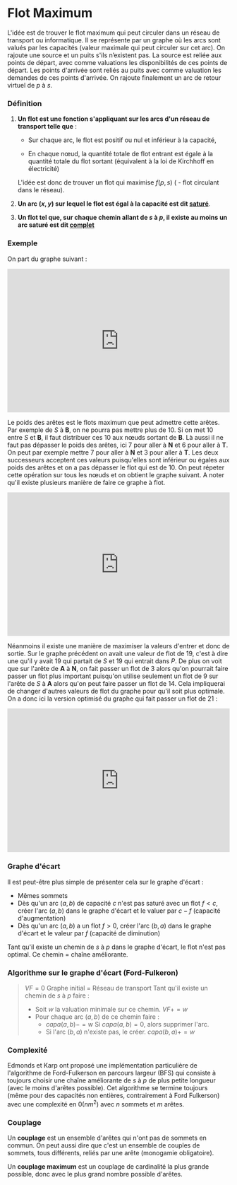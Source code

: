 # Flot Maximum

L'idée est de trouver le flot maximum qui peut circuler dans un réseau de transport ou informatique. Il se représente par un graphe où les arcs sont valués par les capacités (valeur maximale qui peut circuler sur cet arc). On rajoute une source et un puits s'ils n’existent pas. La source est reliée aux points de départ, avec comme valuations les disponibilités de ces points de départ. Les points d'arrivée sont reliés au puits avec comme valuation les demandes de ces points d'arrivée. On rajoute finalement un arc de retour virtuel de $p$ à $s$.

### Définition

1. **Un flot est une fonction s'appliquant sur les arcs d'un réseau de transport telle que** :

   * Sur chaque arc, le flot est positif ou nul et inférieur à la capacité,

   * En chaque nœud, la quantité totale de flot entrant est égale à la quantité totale du flot sortant (équivalent à la loi de Kirchhoff en électricité)

   L'idée est donc de trouver un flot qui maximise $f(p,s)$ ( - flot circulant dans le réseau).

2. **Un arc $(x,y)$ sur lequel le flot est égal à la capacité est dit <u>saturé</u>**.

3. **Un flot tel que, sur chaque chemin allant de $s$ à $p$, il existe au moins un arc saturé est dit <u>complet</u>**

### Exemple

On part du graphe suivant :

<iframe frameborder="0" style="width:100%;height:325px;" src="https://viewer.diagrams.net/?highlight=0000ff&edit=_blank&layers=1&nav=1#R7VvblpowFP0aH2ctIIr4OGNv03YuXXb18hghIp1IaIij9usbIOEaRqc6YAech9GdmMTsfTY5RxyA6Wr7nsJgeUMchAeG5mwH4M3AMHRgAv4vQnYJMh4PE8ClniM6ZcDM%2B4MS0NAEuvYcFBY6MkIw84IiaBPfRzYrYJBSsil2WxBcnDWALqoAMxviKvrdc9gyQa2RluEfkOcu5cy6Jlrm0H5wKVn7Yr6BAYxJ9Jc0r6AcS%2FQPl9AhmxwE3g7AlBLCkmer7RThaG%2FltiXve1fTmq6bIp8d8gb%2F04%2BdNQEf7bvt%2FYev3x6vTTq5MJJRHiFeI%2Fkx4sWyndyg%2BCOiaBBtAK4IZUviEh%2Fiz4QEHNQ5%2BAsxthPUwjUjHFqyFRatCw%2FjKcGExuMBByJrYXM8ZJQ8oFyLaVtovkhbJB1DjiSrQk6Fy%2BzTCygka2qLXjd%2F7qcP7%2B%2B%2B2MP7TchurJ%2FXm%2B2FFBmkLmJPbI2ecsS1j8gKMbrj76MIQ%2BY9FtcBhQjdtF9GBH8iuHgGLzrYT0y0GzPx0ic%2B%2F3d1NFfVnX8%2Be21wZTRE1lOrLHBlYhbtLG8yXRZvSoJ4ZSBczyU0kxhfRQ6W6JyWEd6vMh7H8rOWNYMxN9ZIKpulx9AsgPH%2Bb7i3F4UAwyBx24W3jQT1DzpYEJ%2FlcE0z%2BaOiMZAuUyGQR0QZ2uagKsWi1RIuK65CxlC83uQ8XUDLnJ1L7OQBPOxa%2FNZ76AHxC9r0WrOn6hlUjVq9LNY6bWQ2Bc7M32siGy7CmIRL3sHQg23WKH0y757JSP%2Bhf1bMUiGEWv80tKKB6kbLBqqruO5eWIJDT0Camt5m4lJ1Wj1FXN52Pi6BeWZxafVhKa%2BCB4TluM2oHL1QVH7to9I8s3RjXEt1JUGs5JXHiSGoFUMKV2Ys5q1dEc3IODPR6Fqvml41z1ZNny9nJcdDTuatZsyGKsZ7tuo7TtpkSy7zoFJyGEC%2F3oE3wgsiD%2FYJXUFcdWFFDfry6Rp0hMbT7qlqv%2FZa9UlrLelpsjVL75O6zKkPMYlW0zq9Pq9ryCRu%2FskkOhrt5Vyx%2FWivTxbloV7epSG1oNfLosK%2Bd5qsQHWxUCmtmwWI88sKJo2a0u0er1GeP3r3OYP6sTxaHFOV1IrmodnpbmYgeBc%2FqtIZH2oefNNZiXzsuT5%2FbvPNR3zCq4gaz4b4UjSsPMfB8dEI8eXCeTxUdDgKiOezeCtHV4PRm2gsfhoSPqtX5CIOWKfgv%2Fy9nsIohgr%2BjRfjX3VnRJP8R1WvDglgOC5dKbSqAMxGBXCCryWOEoDVLf5HJf4Vx89mDUBVP2yS%2F0m3%2BB%2FvTz%2Ba5X9%2F%2BvGy%2FHP9pZcA5Tnx9YvCmJREYbUtClUFqklRjLrFf%2Fl22db5r08fGzOFDvFfzgpUh8JG%2BQf1X0X3WcELCEAHZ5YVgBPc2nucAIadFgBQ1AVOJAD%2BMvuVW9yW%2BykhePsX"></iframe>

Le poids des arêtes est le flots maximum que peut admettre cette arêtes. Par exemple de $S$ à **B**, on ne pourra pas mettre plus de 10. Si on met 10 entre $S$ et **B**, il faut distribuer ces 10 aux nœuds sortant de **B**. 
Là aussi il ne faut pas dépasser le poids des arêtes, ici 7 pour aller à **N** et 6 pour aller à **T**. On peut par exemple mettre 7 pour aller à **N** et 3 pour aller à **T**. Les deux successeurs acceptent ces valeurs puisqu'elles sont inférieur ou égales aux poids des arêtes et on a pas dépasser le flot qui est de 10. 
On peut répeter cette opération sur tous les nœuds et on obtient le graphe suivant. A noter qu'il existe plusieurs manière de faire ce graphe à flot.

<iframe frameborder="0" style="width:100%;height:325px;" src="https://viewer.diagrams.net/?highlight=0000ff&edit=_blank&layers=1&nav=1#R7Vtbk5owFP41Pu4MEEV93KX3dtvt2OnlMUJEupHQEFftr2%2BAhGtY2a6CLbgzq34JScz5zpdzjjgC1mb%2FmsJgfUschEeG5uxH4MXIMHRgAv4UIYcEmU7HCeBSzxGdMmDh%2FUYJaGgC3XoOCgsdGSGYeUERtInvI5sVMEgp2RW7rQguzhpAF1WAhQ1xFf3mOWydoLOJluFvkOeu5cy6JlqW0L53Kdn6Yr6RAYx59Jc0b6AcS%2FQP19AhuxwEXo6ARQlhyavN3kI42lu5bcl1r2pa03VT5LMmF%2Fjvvx9mc%2FDO%2FrS%2Fe%2FPl68Nbk86vjGSUB4i3SH6MeLHsIDco%2FogoGkQbgRtC2Zq4xIf4AyEBB3UO%2FkSMHYRp4ZYRDq3ZBovWlYexRTCh8XjAgWi2sjkeMkruUa7FtGdouUpbpDnGHElWhZyKLbNPL6CQbKktet3%2BvrPuX3%2F6bI%2FvdiG7nf14u9tfSZJB6iL2yNboqY049xHZIEYP%2FDqKMGTeQ3EdUJDQTftlhuAvhC2eYBcdHDdMtBsL8dYnPn%2B6ebatqjv%2FdOt1YSujJWM9tsqCrUzMop3lTabL4k1JEK8MhNulhBYS46vIwRJd0jLC%2B1XG41h%2B1jJnMObCGlFlt%2FYYWgQw3v8d1%2FYiEWAYJGq78vYRof6CByvisxyuaSZ%2FVDgG0mUqCPKAKEP7HFQ1sWidCZUVp5AxFu93OU0X0Don5xI7uQOP%2B%2Ba%2F9RrawH9Bl1prDqZ6gqkmnR6LtUobiU3BZuavLZENV2FshGvewdCDfdYodTKvnslI%2F6B%2BVsRSQYRa%2FTS0ooDqRscCqqts3T%2B3BE0jIE1t3nb8UhWtnsIvP%2FbeL4F5YX45G9xSnoIN3HLapVdOzuSVXwavNC8s3ZjWmrqSIFbyyueRIaglQwpXZizmrX0hzcS4MNLo2sCagTVPZs2QL2clxyaReacZs6Hy8cFa9R3nXVpLLrNRKTkMoF%2BvwDuhBZEG%2B4RuIK6qsKIGff14DTpC42mPVLX%2F91r1SWstaTTZmaQPSV2m1E1EotO0Tq%2FP61oSidu%2FEomeens5V%2Bze2%2BuTRRnUy7s0JBf0elpUrO%2BdJitQHRYqpvWzAHF5WcG8VVH6eERrlPHHoD4XUD%2BWoYWCKFWjNS4yaEU50ex0fzMQvIofVTJxPbSmTSWFm4KVKIE91%2BevbW4SxCe9iQzm2RBfi4aN5zg4DpgQXzJcxkNFIVNAPJ%2FFGzy5GU1eRGPxGEmor14hkQi7ThGBzo%2BzwlSwYnw2Vqjul2iTA1EtzIr%2B9YgF43IVW2umDcbZWHCCbyyexQKeB1mgXxwYlzigiE5VSnA%2BDqjKi21ygAcyltkvDkyOZyjtcuB4hnJeDpgJB9LjQBlO%2Fv%2FEKN9VCWZdE0NVqGqTGJPeHRDGtHRATLvmQH2m2Z449IsDQDseKLbKAVD%2FzfWQLpyLBXq55tR1ugBOcDvw81jAs1Zr3i8SgFJIoCg8nkgK%2BNvs13FxW%2B4niODlHw%3D%3D"></iframe>

Néanmoins il existe une manière de maximiser la valeurs d'entrer et donc de sortie. Sur le graphe précédent on avait une valeur de flot de 19, c'est à dire une qu'il y avait 19 qui partait de $S$ et 19 qui entrait dans $P$. De plus on voit que sur l'arête de **A** à **N**, on fait passer un flot de 3 alors qu'on pourrait faire passer un flot plus important puisqu'on utilise seulement un flot de 9 sur l'arête de $S$ à **A** alors qu'on peut faire passer un flot de 14. Cela impliquerai de changer d'autres valeurs de flot du graphe pour qu'il soit plus optimale. 
On a donc ici la version optimisé du graphe qui fait passer un flot de 21 : 

<iframe frameborder="0" style="width:100%;height:325px;" src="https://viewer.diagrams.net/?highlight=0000ff&edit=_blank&layers=1&nav=1#R7Vttd6I4FP41fuw5QADxY%2Bu87m5nusc5%2B%2FIxQkSmkbAhVp1fvwESeQuVtgrOgD2n6pOQxNznPrn3ihMw3%2Bw%2FUhit74mH8MTQvP0EvJsYhg5swJ8S5JAh06mZAT4NPNEpBxbBD5SBhibQbeChuNSREYJZEJVBl4QhclkJg5SSXbnbiuDyrBH0UQ1YuBDX0b8Dj60z1LG0HP%2BEAn8tZ9Y10bKE7qNPyTYU800MYMySv6x5A%2BVYon%2B8hh7ZFSDwfgLmlBCWvdrs5wgneyu3LbvuQ0Prcd0UhazNBeHv%2FxycGfjN%2Fbp%2F%2BPTtr6fPNp3dGNkoTxBvkfwY6WLZQW5Q%2BhFRMog2AXeEsjXxSQjxH4REHNQ5%2BB0xdhCmhVtGOLRmGyxaVwHGc4IJTccDHkTOyuV4zCh5RIUW23XQcnVskeYwOZKtCnk1W%2BafXkAx2VJX9Lr%2F8TB%2F%2FPj1T9d82MXs3vn3825%2FI0kGqY%2FYM1ujH23EuY%2FIBjF64NdRhCELnsrrgIKE%2FrFfbgj%2BQtjiBXbRwWnDJLuxEG9DEvKnuzfbqr7zL7deH7YyOjLWc6ss2crGLNlZ3mT7LN2UDAmqQLxdSmghMb6KAizRJa0ivF9tPI4VZ61yBmMurAlVduuAoUUE0%2F3fcW0vEwHGUaa2q2CfEOoVPFiRkBVwTbP5o8YxcFymgiBPiDK0L0B1E4tWR6isOIUMU7zfFTRdQOuCnEvs7A5sDs1%2FmzW0hf%2BCPrXWHk31AlNZvR6LjUqbiE3JZvZ%2FWyIbbuLUCLe8g6FH%2B7xR6mRRPbORfkL9rImlggiN%2BmloZQHVjZ4FVFfZenhuCdpGQJravN34pSpaPYdffhm8XwL7yvzSGd1SnoIt3HLap1daF%2FLKb6NX2leWbkwbTV1LEGt55dvIEDWS4QjXZiznrUMhjWVcGWl0bWTNyJoXs2bMl%2FOSY5vIvNeM2VD5%2BGit5o6zPq0ll9mqlBxHMGxW4J3QgkSDQ0I3ENdVWFGDvn2%2BBp2g6bQnqtq%2Feq36rLWWYzTZm6SPSV2u1G1Eote0Tm%2FO6zoSiftXicRAvb2aK%2Fbv7c3Jogzq5V0akgt6My1q1g%2FOkxWoDgsV04ZZgLi%2BrGDWqSh9OaE1yvhjVJ8rqB%2FL0EJBlLrRWhcZtLKcaO5xf3MQfEgfdTJxPZxbbSWFm4JVKIEDP%2BSvXW4SxCe9SwwWuBDfioZN4Hk4DZgQXzJcpkMlIVNEgpClG2zdTax3yVg8RhLqq9dIJMKuc0Sgs9OssBWsMC%2FGCtX9El1yIKmFzZN%2FA2KBWa1ia%2B20wbgYC87wjcWbWOAMTglMs8IBRXSqUoLLcUBVXuySAzyQmdvD4oB1OkPplgOnM5TLcsDOOHA8DpTh5K9PjOpdlcDpmxiqQlWXxLAGd0AY08oBMe2bA82ZZnfiMCwOAO10oNgpB0DzN9djunApFujVmlPf6QI4w%2B3Ab2OBmbBAHzQLQMvK4ytYwN%2FmP49L2wq%2FQQTv%2Fwc%3D"></iframe>

### Graphe d'écart

Il est peut-être plus simple de présenter cela sur le graphe d'écart :

* Mêmes sommets
* Dès qu'un arc $(a,b)$ de capacité $c$ n'est pas saturé avec un flot $f<c$, créer l'arc $(a,b)$ dans le graphe d'écart et le valuer par $c-f$ (capacité d'augmentation)
* Dès qu'un arc $(a,b)$ a un flot $f>0$, créer l'arc $(b,a)$ dans le graphe d'écart et le valeur par $f$ (capacité de diminution)

Tant qu'il existe un chemin de $s$ à $p$ dans le graphe d'écart, le flot n'est pas optimal. Ce chemin = chaîne améliorante. 

### Algorithme sur le graphe d'écart (Ford-Fulkeron)

> $VF=0$ 
> Graphe initial = Réseau de transport
> Tant qu'il existe un chemin de $s$ à $p$ faire :
>
> * Soit $w$ la valuation minimale sur ce chemin. $VF+=w$
> * Pour chaque arc $(a,b)$ de ce chemin faire :
>   * $capa(a,b)-=w$ Si $capa(a,b) = 0$, alors supprimer l'arc.
>   * Si l'arc $(b,a)$ n'existe pas, le créer. $capa(b,a)+=w$

### Complexité

Edmonds et Karp ont proposé une implémentation particulière de l'algorithme de Ford-Fulkerson en parcours largeur (BFS) qui consiste à toujours choisir une chaîne améliorante de $s$ à $p$ de plus petite longueur (avec le moins d'arêtes possible). 
Cet algorithme se termine toujours (même pour des capacités non entières, contrairement à Ford Fulkerson) avec une complexité en $0(nm^2)$ avec $n$ sommets et $m$ arêtes.

### Couplage

Un **couplage** est un ensemble d'arêtes qui n'ont pas de sommets en commun. On peut aussi dire que c'est un ensemble de couples de sommets, tous différents, reliés par une arête (monogamie obligatoire).

Un **couplage maximum** est un couplage de cardinalité la plus grande possible, donc avec le plus grand nombre possible d'arêtes.